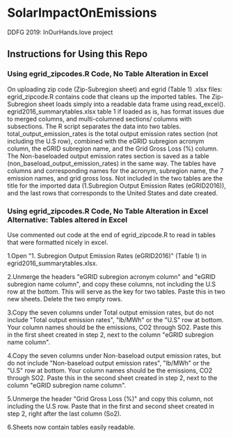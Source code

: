 # SolarImpactOnEmissions
DDFG 2019: InOurHands.love project

## Instructions for Using this Repo
### Using egrid_zipcodes.R Code, No Table Alteration in Excel 

On uploading zip code (Zip-Subregion sheet) and egrid (Table 1) .xlsx files: egrid_zipcode.R contains code that cleans up the imported tables. The Zip-Subregion sheet loads simply into a readable data frame using read_excel(). egrid2016_summarytables.xlsx table 1 if loaded as is, has format issues due to merged columns, and multi-columned sections/ columns with subsections. The R script separates the data into two tables. total_output_emission_rates is the total output emission rates section (not including the U.S row), combined with the eGRID subregion acronym column, the eGRID subregion name, and the Grid Gross Loss (%) column. The Non-baseloaded output emission rates section is saved as a table (non_baseload_output_emission_rates) in the same way. The tables have columns and corresponding names for the acronym, subregion name, the 7 emission names, and grid gross loss. Not included in the two tables are the title for the imported data (1.Subregion Output Emission Rates (eGRID2016)), and the last rows that corresponds to the United States and date created. 

### Using egrid_zipcodes.R Code, No Table Alteration in Excel Alternative: Tables altered in Excel

Use commented out code at the end of egrid_zipcode.R to read in tables that were formatted nicely in excel.

1.Open "1. Subregion Output Emission Rates (eGRID2016)" (Table 1) in egrid2016_summarytables.xlsx. 

2.Unmerge the headers "eGRID subregion acronym column" and "eGRID subregion name column", and copy these columns, not including the U.S row at the bottom. This will serve as the key for two tables. Paste this in two new sheets. Delete the two empty rows.

3.Copy the seven columns under Total output emission rates, but do not include "Total output emission rates", "lb/MWh" or the "U.S" row at bottom. Your column names should be the emissions, CO2 through SO2. Paste this in the first sheet created in step 2, next to the column "eGRID subregion name column".

4.Copy the seven columns under Non-baseload output emission rates, but do not include "Non-baseload output emission rates", "lb/MWh" or the "U.S" row at bottom. Your column names should be the emissions, CO2 through SO2. Paste this in the second sheet created in step 2, next to the column "eGRID subregion name column".

5.Unmerge the header "Grid Gross Loss (%)" and copy this column, not including the U.S row. Paste that in the first and second sheet created in step 2, right after the last column (So2).

6.Sheets now contain tables easily readable.
